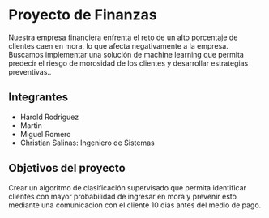 # Proyecto de Finanzas
Nuestra empresa financiera enfrenta el reto de un alto porcentaje de clientes caen en mora, lo que afecta negativamente a la empresa. Buscamos implementar una solución de machine learning que permita predecir el riesgo de morosidad de los clientes y desarrollar estrategias preventivas..
## Integrantes
+ Harold Rodriguez
+ Martin
+ Miguel Romero
+ Christian Salinas: Ingeniero de Sistemas
## Objetivos del proyecto

Crear un algoritmo de clasificación supervisado que permita identificar clientes con mayor probabilidad de ingresar en mora y prevenir esto mediante una comunicacion con el cliente 10 dias antes del medio de pago.



